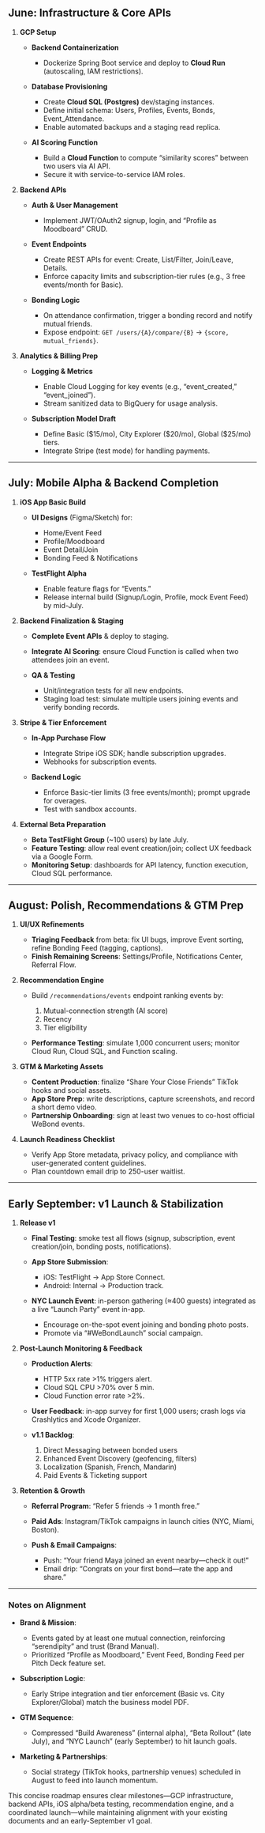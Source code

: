 ## June: Infrastructure & Core APIs

1. **GCP Setup**

   * **Backend Containerization**

     * Dockerize Spring Boot service and deploy to **Cloud Run** (autoscaling, IAM restrictions).
   * **Database Provisioning**

     * Create **Cloud SQL (Postgres)** dev/staging instances.
     * Define initial schema: Users, Profiles, Events, Bonds, Event\_Attendance.
     * Enable automated backups and a staging read replica.
   * **AI Scoring Function**

     * Build a **Cloud Function** to compute “similarity scores” between two users via AI API.
     * Secure it with service-to-service IAM roles.

2. **Backend APIs**

   * **Auth & User Management**

     * Implement JWT/OAuth2 signup, login, and “Profile as Moodboard” CRUD.
   * **Event Endpoints**

     * Create REST APIs for event: Create, List/Filter, Join/Leave, Details.
     * Enforce capacity limits and subscription-tier rules (e.g., 3 free events/month for Basic).
   * **Bonding Logic**

     * On attendance confirmation, trigger a bonding record and notify mutual friends.
     * Expose endpoint: `GET /users/{A}/compare/{B}` → `{score, mutual_friends}`.

3. **Analytics & Billing Prep**

   * **Logging & Metrics**

     * Enable Cloud Logging for key events (e.g., “event\_created,” “event\_joined”).
     * Stream sanitized data to BigQuery for usage analysis.
   * **Subscription Model Draft**

     * Define Basic (\$15/mo), City Explorer (\$20/mo), Global (\$25/mo) tiers.
     * Integrate Stripe (test mode) for handling payments.

---

## July: Mobile Alpha & Backend Completion

1. **iOS App Basic Build**

   * **UI Designs** (Figma/Sketch) for:

     * Home/Event Feed
     * Profile/Moodboard
     * Event Detail/Join
     * Bonding Feed & Notifications
   * **TestFlight Alpha**

     * Enable feature flags for “Events.”
     * Release internal build (Signup/Login, Profile, mock Event Feed) by mid-July.

2. **Backend Finalization & Staging**

   * **Complete Event APIs** & deploy to staging.
   * **Integrate AI Scoring**: ensure Cloud Function is called when two attendees join an event.
   * **QA & Testing**

     * Unit/integration tests for all new endpoints.
     * Staging load test: simulate multiple users joining events and verify bonding records.

3. **Stripe & Tier Enforcement**

   * **In-App Purchase Flow**

     * Integrate Stripe iOS SDK; handle subscription upgrades.
     * Webhooks for subscription events.
   * **Backend Logic**

     * Enforce Basic-tier limits (3 free events/month); prompt upgrade for overages.
     * Test with sandbox accounts.

4. **External Beta Preparation**

   * **Beta TestFlight Group** (\~100 users) by late July.
   * **Feature Testing**: allow real event creation/join; collect UX feedback via a Google Form.
   * **Monitoring Setup**: dashboards for API latency, function execution, Cloud SQL performance.

---

## August: Polish, Recommendations & GTM Prep

1. **UI/UX Refinements**

   * **Triaging Feedback** from beta: fix UI bugs, improve Event sorting, refine Bonding Feed (tagging, captions).
   * **Finish Remaining Screens**: Settings/Profile, Notifications Center, Referral Flow.

2. **Recommendation Engine**

   * Build `/recommendations/events` endpoint ranking events by:

     1. Mutual-connection strength (AI score)
     2. Recency
     3. Tier eligibility
   * **Performance Testing**: simulate 1,000 concurrent users; monitor Cloud Run, Cloud SQL, and Function scaling.

3. **GTM & Marketing Assets**

   * **Content Production**: finalize “Share Your Close Friends” TikTok hooks and social assets.
   * **App Store Prep**: write descriptions, capture screenshots, and record a short demo video.
   * **Partnership Onboarding**: sign at least two venues to co-host official WeBond events.

4. **Launch Readiness Checklist**

   * Verify App Store metadata, privacy policy, and compliance with user-generated content guidelines.
   * Plan countdown email drip to 250-user waitlist.

---

## Early September: v1 Launch & Stabilization

1. **Release v1**

   * **Final Testing**: smoke test all flows (signup, subscription, event creation/join, bonding posts, notifications).
   * **App Store Submission**:

     * iOS: TestFlight → App Store Connect.
     * Android: Internal → Production track.
   * **NYC Launch Event**: in-person gathering (≈400 guests) integrated as a live “Launch Party” event in-app.

     * Encourage on-the-spot event joining and bonding photo posts.
     * Promote via “#WeBondLaunch” social campaign.

2. **Post-Launch Monitoring & Feedback**

   * **Production Alerts**:

     * HTTP 5xx rate >1% triggers alert.
     * Cloud SQL CPU >70% over 5 min.
     * Cloud Function error rate >2%.
   * **User Feedback**: in-app survey for first 1,000 users; crash logs via Crashlytics and Xcode Organizer.
   * **v1.1 Backlog**:

     1. Direct Messaging between bonded users
     2. Enhanced Event Discovery (geofencing, filters)
     3. Localization (Spanish, French, Mandarin)
     4. Paid Events & Ticketing support

3. **Retention & Growth**

   * **Referral Program**: “Refer 5 friends → 1 month free.”
   * **Paid Ads**: Instagram/TikTok campaigns in launch cities (NYC, Miami, Boston).
   * **Push & Email Campaigns**:

     * Push: “Your friend Maya joined an event nearby—check it out!”
     * Email drip: “Congrats on your first bond—rate the app and share.”

---

### Notes on Alignment

* **Brand & Mission**:

  * Events gated by at least one mutual connection, reinforcing “serendipity” and trust (Brand Manual).
  * Prioritized “Profile as Moodboard,” Event Feed, Bonding Feed per Pitch Deck feature set.

* **Subscription Logic**:

  * Early Stripe integration and tier enforcement (Basic vs. City Explorer/Global) match the business model PDF.

* **GTM Sequence**:

  * Compressed “Build Awareness” (internal alpha), “Beta Rollout” (late July), and “NYC Launch” (early September) to hit launch goals.

* **Marketing & Partnerships**:

  * Social strategy (TikTok hooks, partnership venues) scheduled in August to feed into launch momentum.

This concise roadmap ensures clear milestones—GCP infrastructure, backend APIs, iOS alpha/beta testing, recommendation engine, and a coordinated launch—while maintaining alignment with your existing documents and an early-September v1 goal.
